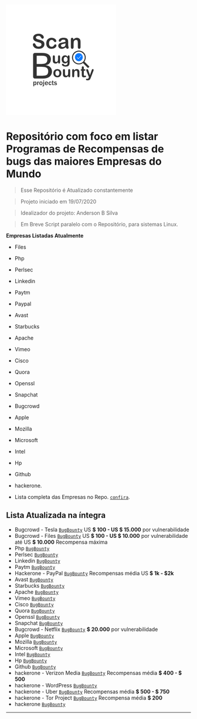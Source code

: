 <img src="https://raw.githubusercontent.com/oandersonbsilva/Scan-Bug-Bounty-Projects-/master/scanbugbountyprojectslogo.png">

# Repositório com foco em listar Programas de Recompensas de bugs das maiores Empresas do Mundo

> Esse Repositório é Atualizado constantemente 

> Projeto iniciado em 19/07/2020

> Idealizador do projeto: Anderson B Silva

> Em Breve Script paralelo com o Repositório, para sistemas Linux.

**Empresas Listadas Atualmente**

- Files
- Php
- Perlsec
- Linkedin
- Paytm
- Paypal
- Avast
- Starbucks
- Apache
- Vimeo
- Cisco
- Quora
- Openssl
- Snapchat
- Bugcrowd
- Apple
- Mozilla
- Microsoft
- Intel
- Hp
- Github
- hackerone.


- Lista completa das Empresas no Repo.  <a href="https://github.com/oandersonbsilva/Scan-Bug-Bounty-Projects-" target="_blank">`confira`</a>.

## Lista Atualizada na íntegra 


- Bugcrowd - Tesla <a href="https://bugcrowd.com/tesla" target="_blank">`BugBounty`</a> US **$ 100 - US $ 15.000** por vulnerabilidade 
- Bugcrowd - Files <a href="https://bugcrowd.com/files" target="_blank">`BugBounty`</a> US **$ 100 - US $ 10.000** por vulnerabilidade até US **$ 10.000** Recompensa máxima
- Php  <a href="https://bugs.php.net/report.php?bug_type=Security" target="_blank">`BugBounty`</a>
- Perlsec  <a href="https://perldoc.perl.org/perlsec.html#SECURITY-VULNERABILITY-CONTACT-INFORMATION" target="_blank">`BugBounty`</a>
- Linkedin  <a href="https://engineering.linkedin.com/blog/2015/06/private-bug-bounty-program" target="_blank">`BugBounty`</a>
- Paytm  <a href="https://bugbounty.paytm.com/" target="_blank">`BugBounty`</a>
- Hackerone - PayPal  <a href="https://hackerone.com/paypal?type=team" target="_blank">`BugBounty`</a> Recompensas média US **$ 1k - $2k**
- Avast  <a href="https://www.avast.com/bug-bounty" target="_blank">`BugBounty`</a>
- Starbucks  <a href="https://www.starbucks.com/whitehat" target="_blank">`BugBounty`</a>
- Apache  <a href="https://www.apache.org/security/" target="_blank">`BugBounty`</a>
- Vimeo  <a href="https://vimeo.com/about/security" target="_blank">`BugBounty`</a>
- Cisco  <a href="https://tools.cisco.com/security/center/resources/security_vulnerability_policy.html" target="_blank">`BugBounty`</a>
- Quora  <a href="https://www.quora.com/q/quoraengineering/Security-Bug-Bounty-Program" target="_blank">`BugBounty`</a>
- Openssl  <a href="https://www.openssl.org/news/vulnerabilities.html" target="_blank">`BugBounty`</a>
- Snapchat  <a href="https://support.snapchat.com/en-US/i-need-help" target="_blank">`BugBounty`</a>
- Bugcrowd - Netflix  <a href="https://bugcrowd.com/netflix" target="_blank">`BugBounty`</a>  **$ 20.000** por vulnerabilidade 
- Apple  <a href="https://support.apple.com/en-au/HT201220" target="_blank">`BugBounty`</a>
- Mozilla  <a href="https://www.mozilla.org/en-US/security/bug-bounty/" target="_blank">`BugBounty`</a>
- Microsoft  <a href="https://www.microsoft.com/en-us/msrc/bounty?rtc=1" target="_blank">`BugBounty`</a>
- Intel  <a href="https://www.intel.com/content/www/us/en/security-center/bug-bounty-program.html" target="_blank">`BugBounty`</a>
- Hp  <a href="https://www8.hp.com/br/pt/solutions/business-solutions/printingsolutions/devicesecurity.html?jumpid=va_anftp8jwqd" target="_blank">`BugBounty`</a>
- Github  <a href="https://bounty.github.com/" target="_blank">`BugBounty`</a>
- hackerone - Verizon Media <a href="https://hackerone.com/verizonmedia?type=team" target="_blank">`BugBounty`</a> Recompensas média **$ 400 - $ 500**
- hackerone - WordPress <a href="https://hackerone.com/wordpress?type=team" target="_blank">`BugBounty`</a>
- hackerone - Uber <a href="https://hackerone.com/uber?type=team" target="_blank">`BugBounty`</a> Recompensas média **$ 500 - $ 750**
- hackerone - Tor Project <a href="https://hackerone.com/torproject?type=team" target="_blank">`BugBounty`</a> Recompensa média **$ 200**
- hackerone <a href="https://hackerone.com/hacktivity?order_direction=DESC&order_field=popular&filter=type%3Aall" target="_blank">`BugBounty`</a>


---



